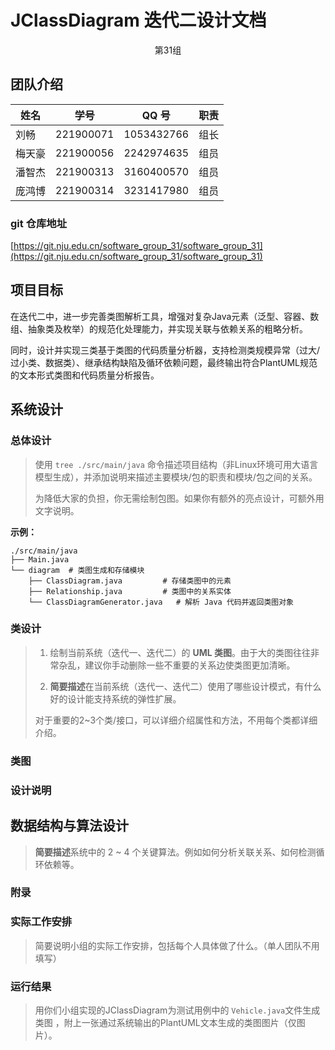 # JClassDiagram 迭代二设计文档

<center>第31组</center>

## 团队介绍

| 姓名  | 学号        | QQ 号       | 职责 |
|-----|-----------|------------|----|
| 刘畅  | 221900071 | 1053432766 | 组长 |
| 梅天豪 | 221900056 | 2242974635 | 组员 |
| 潘智杰 | 221900313 | 3160400570 | 组员 |
| 庞鸿博 | 221900314 | 3231417980 | 组员 |

### git 仓库地址

[https://git.nju.edu.cn/software_group_31/software_group_31](https://git.nju.edu.cn/software_group_31/software_group_31)

## 项目目标

在迭代二中，进一步完善类图解析工具，增强对复杂Java元素（泛型、容器、数组、抽象类及枚举）的规范化处理能力，并实现关联与依赖关系的粗略分析。

同时，设计并实现三类基于类图的代码质量分析器，支持检测类规模异常（过大/过小类、数据类）、继承结构缺陷及循环依赖问题，最终输出符合PlantUML规范的文本形式类图和代码质量分析报告。

## 系统设计

### 总体设计

> 使用 `tree ./src/main/java` 命令描述项目结构（非Linux环境可用大语言模型生成），并添加说明来描述主要模块/包的职责和模块/包之间的关系。
>
> 为降低大家的负担，你无需绘制包图。如果你有额外的亮点设计，可额外用文字说明。

**示例：**

```
./src/main/java
├── Main.java 
└── diagram  # 类图生成和存储模块
    ├── ClassDiagram.java         # 存储类图中的元素
    ├── Relationship.java         # 类图中的关系实体
    └── ClassDiagramGenerator.java   # 解析 Java 代码并返回类图对象
```

### 类设计

> 1. 绘制当前系统（迭代一、迭代二）的 **UML 类图**。由于大的类图往往非常杂乱，建议你手动删除一些不重要的关系边使类图更加清晰。
>
> 2. **简要描述**在当前系统（迭代一、迭代二）使用了哪些设计模式，有什么好的设计能支持系统的弹性扩展。
>
> 对于重要的2~3个类/接口，可以详细介绍属性和方法，不用每个类都详细介绍。

### 类图

### 设计说明

## 数据结构与算法设计

> **简要描述**系统中的 2 ~ 4 个关键算法。例如如何分析关联关系、如何检测循环依赖等。

### 附录

### 实际工作安排

> 简要说明小组的实际工作安排，包括每个人具体做了什么。（单人团队不用填写）

### 运行结果

> 用你们小组实现的JClassDiagram为测试用例中的 `Vehicle.java`文件生成类图 ，附上一张通过系统输出的PlantUML文本生成的类图图片（仅图片）。
